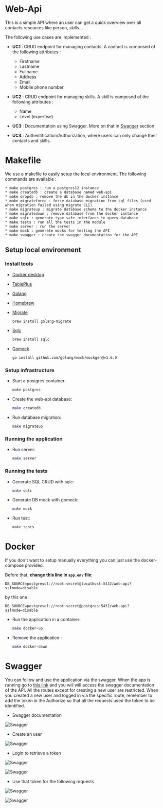 # Web-Api

This is a simple API where an user can get a quick overview over all contacts resources like person, skills...

The following use cases are implemented : 

* **UC1** : CRUD endpoint for managing contacts. A contact is composed of the following attributes : 
    * Firstname
    * Lastname
    * Fullname
    * Address
    * Email
    * Mobile phone number

* **UC2** : CRUD endpoint for managing skills. A skill is composed of the following attributes : 
    * Name
    * Level (expertise)

* **UC3** : Documentation using Swagger. More on that in [Swagger](#swagger) section.

* **UC4** : Authentification/Authorization, where users can only change their contacts and skills.

# Makefile 

We use a makefile to easily setup the local environment. The following commands are available : 

    * make postgres : run a postgres12 instance
    * make createdb : create a database named web-api
    * make dropdb : remove the db in the docker instance
    * make migrateforce : force database migration from sql files (used when migration failed using migrate CLI)
    * make migrateup : migrate database schema to the docker instance
    * make migratedown : remove database from the docker instance
    * make sqlc : generate type-safe interfaces to query database
    * make tests : run all the tests in the module
    * make server : run the server 
    * make mock : generate mocks for testing the API
    * make swagger : create the swagger documentation for the API

## Setup local environment

### Install tools

- [Docker desktop](https://www.docker.com/products/docker-desktop)
- [TablePlus](https://tableplus.com/)
- [Golang](https://golang.org/)
- [Homebrew](https://brew.sh/)
- [Migrate](https://github.com/golang-migrate/migrate/tree/master/cmd/migrate)

    ```bash
    brew install golang-migrate
    ```

- [Sqlc](https://github.com/kyleconroy/sqlc#installation)

    ```bash
    brew install sqlc
    ```

- [Gomock](https://github.com/golang/mock)

    ``` bash
    go install github.com/golang/mock/mockgen@v1.6.0
    ```

### Setup infrastructure

- Start a postgres container:

    ```bash
    make postgres
    ```

- Create the web-api database:

    ```bash
    make createdb
    ```

- Run database migration:

    ```bash
    make migrateup
    ```
### Running the application 

- Run server:

    ```bash
    make server
    ```

### Running the tests 

- Generate SQL CRUD with sqlc:

    ```bash
    make sqlc
    ```

- Generate DB mock with gomock:

    ```bash
    make mock
    ```

- Run test:

    ```bash
    make tests
    ```


# Docker 

If you don't want to setup manually everything you can just use the docker-compose provided. 

Before that, **change this line in `app.env` file**: 

```
DB_SOURCE=postgresql://root:secret@localhost:5432/web-api?sslmode=disable
```

by this one : 

```
DB_SOURCE=postgresql://root:secret@postgres:5432/web-api?sslmode=disable
```

* Run the application in a container:

    ```bash
    make docker-up
    ```

* Remove the application :

    ```bash
    make docker-down
    ```
# Swagger 

You can follow and use the application via the swagger. When the app is running go to [this link](http://localhost:8080/swagger/index.html) and you will will access the swagger documentation of the API. All the routes except for creating a new user are restricted. When you created a new user and logged in via the specific route, remember to add the token in the Authorize so that all the requests used the token to be identified.

* Swagger documentation

![Swagger](./images/swagger.png)

* Create an user 

![Swagger](./images/CreateUser.png)

* Login to retrieve a token

![Swagger](./images/LoginUser.png)

![Swagger](./images/RetrieveToken.png)

* Use that token for the following requests

![Swagger](./images/Authorize.png)

![Swagger](./images/AddTokerBearer.png)

